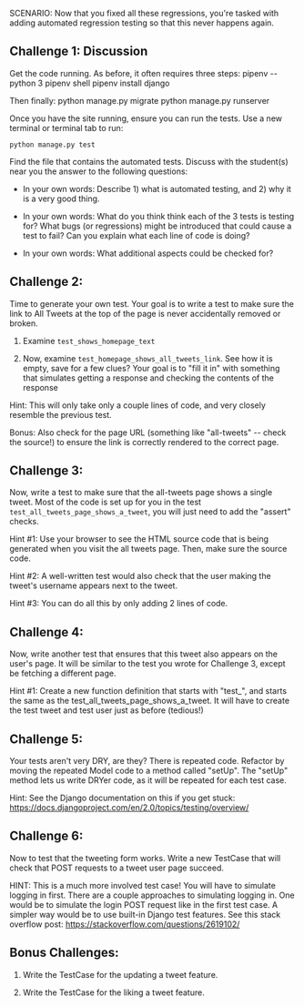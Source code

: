 SCENARIO: Now that you fixed all these regressions, you're tasked with
adding automated regression testing so that this never happens again.


Challenge 1: Discussion
-----------------

Get the code running. As before, it often requires three steps:
    pipenv --python 3
    pipenv shell
    pipenv install django

Then finally:
    python manage.py migrate
    python manage.py runserver

Once you have the site running, ensure you can run the tests. Use a new
terminal or terminal tab to run:

    python manage.py test

Find the file that contains the automated tests. Discuss with the
student(s) near you the answer to the following questions:

* In your own words: Describe 1) what is automated testing, and 2) why
  it is a very good thing.

* In your own words: What do you think think each of the 3 tests is
  testing for? What bugs (or regressions) might be introduced that could
  cause a test to fail?  Can you explain what each line of code is
  doing?

* In your own words: What additional aspects could be checked for?


Challenge 2:
-----------------

Time to generate your own test. Your goal is to write a test to make
sure the link to All Tweets at the top of the page is never accidentally
removed or broken.

1. Examine `test_shows_homepage_text`

2. Now, examine `test_homepage_shows_all_tweets_link`. See how it is empty,
save for a few clues? Your goal is to "fill it in" with something that
simulates getting a response and checking the contents of the response

Hint: This will only take only a couple lines of code, and very closely
resemble the previous test.

Bonus: Also check for the page URL (something like "all-tweets"
-- check the source!) to ensure the link is correctly rendered to the
correct page.

Challenge 3:
-----------------

Now, write a test to make sure that the all-tweets page shows a single
tweet. Most of the code is set up for you in the test
`test_all_tweets_page_shows_a_tweet`, you will just need to add the
"assert" checks.

Hint #1: Use your browser to see the HTML source code that is being
generated when you visit the all tweets page. Then, make sure
the source code.

Hint #2: A well-written test would also check that the user making the
tweet's username appears next to the tweet.

Hint #3: You can do all this by only adding 2 lines of code.

Challenge 4:
-----------------

Now, write another test that ensures that this tweet also appears on the
user's page. It will be similar to the test you wrote for Challenge 3,
except be fetching a different page.

Hint #1: Create a new function definition that starts with "test_", and
starts the same as the test_all_tweets_page_shows_a_tweet. It will have
to create the test tweet and test user just as before (tedious!)


Challenge 5:
-----------------

Your tests aren't very DRY, are they? There is repeated code. Refactor
by moving the repeated Model code to a method called "setUp". The
"setUp" method lets us write DRYer code, as it will be repeated for each
test case.

Hint: See the Django documentation on this if you get stuck:
https://docs.djangoproject.com/en/2.0/topics/testing/overview/



Challenge 6:
-----------------

Now to test that the tweeting form works. Write a new TestCase that will
check that POST requests to a tweet user page succeed.

HINT: This is a much more involved test case! You will have to simulate
logging in first. There are a couple approaches to simulating logging
in. One would be to simulate the login POST request like in the first
test case. A simpler way would be to use built-in Django test features.
See this stack overflow post:
https://stackoverflow.com/questions/2619102/


Bonus Challenges:
-----------------

1. Write the TestCase for the updating a tweet feature.

2. Write the TestCase for the liking a tweet feature.


